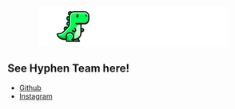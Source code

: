 <p align="center">
  <picture>
    <source media="(prefers-color-scheme: dark)" srcset="./assets/banner.svg" height="80px">
    <img alt="midori logo" src="./assets/banner.svg" height="80px">
  </picture>
</p>

## See Hyphen Team here!

- [Github](https://github.com/hyphendev)
- [Instagram](https://instagram.com/hyphen_team)
